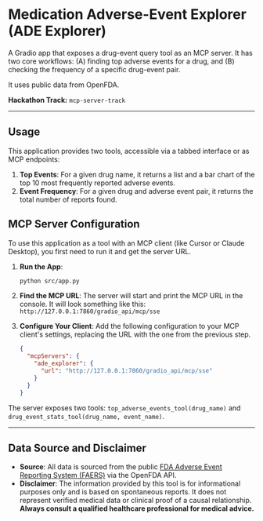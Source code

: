# Medication Adverse-Event Explorer (ADE Explorer)

A Gradio app that exposes a drug-event query tool as an MCP server. It has two core workflows: 
(A) finding top adverse events for a drug, and 
(B) checking the frequency of a specific drug-event pair. 

It uses public data from OpenFDA.

**Hackathon Track:** `mcp-server-track`

---

## Usage

This application provides two tools, accessible via a tabbed interface or as MCP endpoints:

1.  **Top Events**: For a given drug name, it returns a list and a bar chart of the top 10 most frequently reported adverse events.
2.  **Event Frequency**: For a given drug and adverse event pair, it returns the total number of reports found.

## MCP Server Configuration

To use this application as a tool with an MCP client (like Cursor or Claude Desktop), you first need to run it and get the server URL.

1.  **Run the App**:
    ```bash
    python src/app.py
    ```
2.  **Find the MCP URL**: The server will start and print the MCP URL in the console. It will look something like this:
    `http://127.0.0.1:7860/gradio_api/mcp/sse`
3.  **Configure Your Client**: Add the following configuration to your MCP client's settings, replacing the URL with the one from the previous step.

    ```json
    {
      "mcpServers": {
        "ade_explorer": {
          "url": "http://127.0.0.1:7860/gradio_api/mcp/sse"
        }
      }
    }
    ```

The server exposes two tools: `top_adverse_events_tool(drug_name)` and `drug_event_stats_tool(drug_name, event_name)`.

---

## Data Source and Disclaimer

*   **Source**: All data is sourced from the public [FDA Adverse Event Reporting System (FAERS)](https://open.fda.gov/data/faers/) via the OpenFDA API.
*   **Disclaimer**: The information provided by this tool is for informational purposes only and is based on spontaneous reports. It does not represent verified medical data or clinical proof of a causal relationship. **Always consult a qualified healthcare professional for medical advice.**